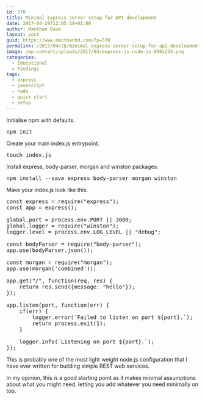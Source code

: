 ```yaml
---
id: 570
title: Minimal Express server setup for API development
date: 2017-04-28T12:05:14+01:00
author: Manthan Dave
layout: post
guid: https://www.manthanhd.com/?p=570
permalink: /2017/04/28/minimal-express-server-setup-for-api-development/
image: /wp-content/uploads/2017/04/express-js-node-js-800x234.png
categories:
  - Educational
  - Findings
tags:
  - express
  - javascript
  - node
  - quick start
  - setup
---
```

Initialise npm with defaults.
<pre class="lang:sh decode:true">npm init</pre>
Create your main <span class="lang:default decode:true crayon-inline ">index.js</span> entrypoint.
<pre class="lang:sh decode:true">touch index.js</pre>
Install <span class="lang:default decode:true crayon-inline">express</span>, <span class="lang:default decode:true crayon-inline">body-parser</span>, <span class="lang:default decode:true crayon-inline">morgan</span> and <span class="lang:default decode:true crayon-inline">winston</span> packages.
<pre class="lang:sh decode:true">npm install --save express body-parser morgan winston</pre>
Make your <span class="lang:default decode:true crayon-inline">index.js</span> look like this.
<pre class="lang:js decode:true" title="index.js">const express = require("express");
const app = express();

global.port = process.env.PORT || 3000;
global.logger = require("winston");
logger.level = process.env.LOG_LEVEL || "debug";

const bodyParser = require("body-parser");
app.use(bodyParser.json());

const morgan = require("morgan");
app.use(morgan('combined'));

app.get("/", function(req, res) {
    return res.send({message: "hello"});
});

app.listen(port, function(err) {
    if(err) {
        logger.error(`Failed to listen on port ${port}.`);
        return process.exit(1);
    }

    logger.info(`Listening on port ${port}.`);
});</pre>
This is probably one of the most light weight node.js configuration that I have ever written for building simple REST web services.

In my opinion, this is a good starting point as it makes minimal assumptions about what you might need, letting you add whatever you need minimally on top.